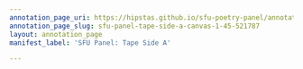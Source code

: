 ```yaml
---
annotation_page_uri: https://hipstas.github.io/sfu-poetry-panel/annotations/sfu-panel-tape-side-a-canvas-1-45-521787.json
annotation_page_slug: sfu-panel-tape-side-a-canvas-1-45-521787
layout: annotation_page
manifest_label: 'SFU Panel: Tape Side A'

---
```

